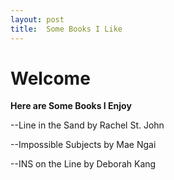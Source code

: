 ```yaml
---
layout: post
title:  Some Books I Like
---
```


# Welcome 
**Here are Some Books I Enjoy**


--Line in the Sand by Rachel St. John


--Impossible Subjects by Mae Ngai


--INS on the Line by Deborah Kang
